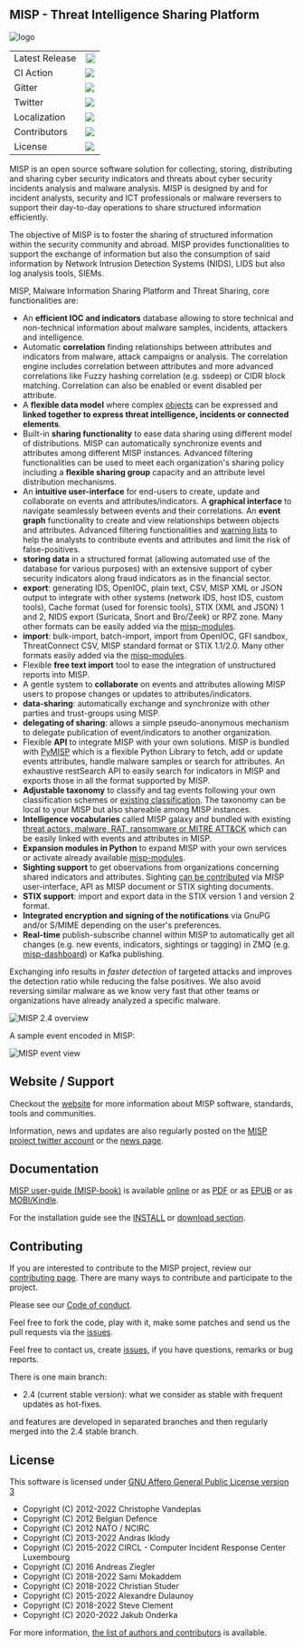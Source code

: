 MISP - Threat Intelligence Sharing Platform
-------------------------------------------

![logo](./INSTALL/logos/misp-logo.png?raw=true "MISP")

<table>
<tr>
  <td>Latest Release</td>
  <td><a href="https://badge.fury.io/gh/MISP%2FMISP"><img src="https://badge.fury.io/gh/MISP%2FMISP.svg" alt="GitHub version" height="18"></a></td>
</tr>
<tr>
  <td>CI Action</td>
  <td><a href="https://github.com/MISP/MISP/actions?query=workflow%3Amisp"><img src="https://github.com/MISP/MISP/workflows/misp/badge.svg" /></a></td>
</tr>
<tr>
  <td>Gitter</td>
  <td><a href="https://gitter.im/MISP/MISP?utm_source=badge&utm_medium=badge&utm_campaign=pr-badge&utm_content=badge"><img src="https://badges.gitter.im/MISP/MISP.svg" /></a></td>
</tr>
<tr>
  <td>Twitter</td>
  <td><a href="https://twitter.com/MISPProject"><img src="https://img.shields.io/twitter/follow/MISPProject.svg?style=social&label=Follow" /></a></td>
</tr>
<tr>
  <td>Localization</td>
  <td><a href="https://crowdin.com/project/misp"><img src="https://badges.crowdin.net/misp/localized.svg" /></a></td>
</tr>
<tr>
  <td>Contributors</td>
  <td><img src="https://img.shields.io/github/contributors/MISP/MISP.svg" /></td>
</tr>
<tr>
  <td>License</td>
  <td><img src="https://img.shields.io/github/license/MISP/MISP.svg" /></td>
</tr>

</table>

MISP is an open source software solution for collecting, storing, distributing and sharing cyber security indicators and threats about cyber security incidents analysis and malware analysis. MISP is designed by and for incident analysts, security and ICT professionals or malware reversers to support their day-to-day operations to share structured information efficiently.

The objective of MISP is to foster the sharing of structured information within the security community and abroad. MISP provides functionalities to support the exchange of information but also the consumption of said information by Network Intrusion Detection Systems (NIDS), LIDS but also log analysis tools, SIEMs.

MISP, Malware Information Sharing Platform and Threat Sharing, core functionalities are:

- An **efficient IOC and indicators** database allowing to store technical and non-technical information about malware samples, incidents, attackers and intelligence.
- Automatic **correlation** finding relationships between attributes and indicators from malware, attack campaigns or analysis. The correlation engine includes correlation between attributes and more advanced correlations like Fuzzy hashing correlation (e.g. ssdeep) or CIDR block matching. Correlation can also be enabled or event disabled per attribute.
- A **flexible data model** where complex [objects](https://www.misp-project.org/objects.html) can be expressed and **linked together to express threat intelligence, incidents or connected elements**.
- Built-in **sharing functionality** to ease data sharing using different model of distributions. MISP can automatically synchronize events and attributes among different MISP instances. Advanced filtering functionalities can be used to meet each organization's sharing policy including a **flexible sharing group** capacity and an attribute level distribution mechanisms.
- An **intuitive user-interface** for end-users to create, update and collaborate on events and attributes/indicators. A **graphical interface** to navigate seamlessly between events and their correlations. An **event graph** functionality to create and view relationships between objects and attributes. Advanced filtering functionalities and [warning lists](https://github.com/MISP/misp-warninglists) to help the analysts to contribute events and attributes and limit the risk of false-positives.
- **storing data** in a structured format (allowing automated use of the database for various purposes) with an extensive support of cyber security indicators along fraud indicators as in the financial sector.
- **export**: generating IDS, OpenIOC, plain text, CSV, MISP XML or JSON output to integrate with other systems (network IDS, host IDS, custom tools), Cache format (used for forensic tools), STIX (XML and JSON) 1 and 2, NIDS export (Suricata, Snort and Bro/Zeek) or RPZ zone. Many other formats can be easily added via the [misp-modules](https://github.com/MISP/misp-modules).
- **import**: bulk-import, batch-import, import from OpenIOC, GFI sandbox, ThreatConnect CSV, MISP standard format or STIX 1.1/2.0. Many other formats easily added via the [misp-modules](https://github.com/MISP/misp-modules).
- Flexible **free text import** tool to ease the integration of unstructured reports into MISP.
- A gentle system to **collaborate** on events and attributes allowing MISP users to propose changes or updates to attributes/indicators.
- **data-sharing**: automatically exchange and synchronize with other parties and trust-groups using MISP.
- **delegating of sharing**: allows a simple pseudo-anonymous mechanism to delegate publication of event/indicators to another organization.
- Flexible **API** to integrate MISP with your own solutions. MISP is bundled with [PyMISP](https://github.com/MISP/PyMISP) which is a flexible Python Library to fetch, add or update events attributes, handle malware samples or search for attributes. An exhaustive restSearch API to easily search for indicators in MISP and exports those in all the format supported by MISP.
- **Adjustable taxonomy** to classify and tag events following your own classification schemes or [existing classification](https://github.com/MISP/misp-taxonomies). The taxonomy can be local to your MISP but also shareable among MISP instances.
- **Intelligence vocabularies** called MISP galaxy and bundled with existing [threat actors, malware, RAT, ransomware or MITRE ATT&CK](https://www.misp-project.org/galaxy.html) which can be easily linked with events and attributes in MISP.
- **Expansion modules in Python** to expand MISP with your own services or activate already available [misp-modules](https://github.com/MISP/misp-modules).
- **Sighting support** to get observations from organizations concerning shared indicators and attributes. Sighting [can be contributed](https://www.circl.lu/doc/misp/automation/index.html#sightings-api) via MISP user-interface, API as MISP document or STIX sighting documents.
- **STIX support**: import and export data in the STIX version 1 and version 2 format.
- **Integrated encryption and signing of the notifications** via GnuPG and/or S/MIME depending on the user's preferences.
- **Real-time** publish-subscribe channel within MISP to automatically get all changes (e.g. new events, indicators, sightings or tagging) in ZMQ (e.g. [misp-dashboard](https://github.com/MISP/misp-dashboard)) or Kafka publishing.

Exchanging info results in *faster detection* of targeted attacks and improves the detection ratio while reducing the false positives. We also avoid reversing similar malware as we know very fast that other teams or organizations have already analyzed a specific malware.

![MISP 2.4 overview](https://raw.githubusercontent.com/MISP/MISP/2.4/INSTALL/screenshots/misp-panorama.png)

A sample event encoded in MISP:

![MISP event view](./INSTALL/screenshots/event-view.png?raw=true "MISP")

Website / Support
------------------

Checkout the [website](https://www.misp-project.org) for more information about MISP software, standards, tools and communities. 

Information, news and updates are also regularly posted on the [MISP project twitter account](https://twitter.com/MISPProject) or the [news page](https://www.misp-project.org/news/).

Documentation
-------------

[MISP user-guide (MISP-book)](https://github.com/MISP/misp-book) is available [online](https://www.circl.lu/doc/misp/) or as [PDF](https://www.circl.lu/doc/misp/book.pdf) or as [EPUB](https://www.circl.lu/doc/misp/book.epub) or as [MOBI/Kindle](https://www.circl.lu/doc/misp/book.mobi).

For the installation guide see the [INSTALL](https://github.com/MISP/MISP/tree/2.4/INSTALL) or [download section](https://www.misp-project.org/download/).

Contributing
------------

If you are interested to contribute to the MISP project, review our [contributing page](CONTRIBUTING.md). There are many ways to contribute
and participate to the project.

Please see our [Code of conduct](code_of_conduct.md).

Feel free to fork the code, play with it, make some patches and send us the pull requests via the [issues](https://github.com/MISP/MISP/issues).

Feel free to contact us, create [issues](https://github.com/MISP/MISP/issues), if you have questions, remarks or bug reports.

There is one main branch:

- 2.4 (current stable version): what we consider as stable with frequent updates as hot-fixes.

and features are developed in separated branches and then regularly merged into the 2.4 stable branch.


License
-------

This software is licensed under [GNU Affero General Public License version 3](http://www.gnu.org/licenses/agpl-3.0.html)

* Copyright (C) 2012-2022 Christophe Vandeplas
* Copyright (C) 2012 Belgian Defence
* Copyright (C) 2012 NATO / NCIRC
* Copyright (C) 2013-2022 Andras Iklody
* Copyright (C) 2015-2022 CIRCL - Computer Incident Response Center Luxembourg
* Copyright (C) 2016 Andreas Ziegler
* Copyright (C) 2018-2022 Sami Mokaddem
* Copyright (C) 2018-2022 Christian Studer
* Copyright (C) 2015-2022 Alexandre Dulaunoy
* Copyright (C) 2018-2022 Steve Clement
* Copyright (C) 2020-2022 Jakub Onderka

For more information, [the list of authors and contributors](AUTHORS) is available.

